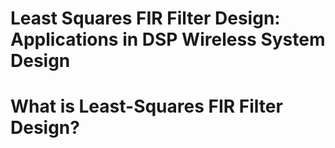 # Least Squares FIR Filter Design: Applications in DSP Wireless System Design

# What is Least-Squares FIR Filter Design?
